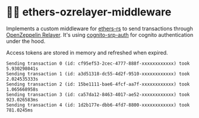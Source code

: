 # 🧙‍♂️ ethers-ozrelayer-middleware

Implements a custom middleware for [ethers-rs](https://github.com/gakonst/ethers-rs) to send transactions through [OpenZeppelin Relayer](https://docs.openzeppelin.com/defender/relay).
It's using [cognito-srp-auth](https://github.com/lucdew/cognito-srp-auth) for cognito authentication under the hood.

Access tokens are stored in memory and refreshed when expired.

```
Sending transaction 0 (id: cf95ef53-2cec-4777-888f-xxxxxxxxxxxx) took 5.930298041s
Sending transaction 1 (id: a3d51318-dc55-4d2f-9510-xxxxxxxxxxxx) took 2.024535333s
Sending transaction 2 (id: 15be1111-bae6-4fcf-aa7f-xxxxxxxxxxxx) took 1.065668958s
Sending transaction 3 (id: ca57da12-8463-4017-ae52-xxxxxxxxxxxx) took 923.026583ms
Sending transaction 4 (id: 1d2b177e-dbb6-4fd7-8800-xxxxxxxxxxxx) took 781.0245ms
```